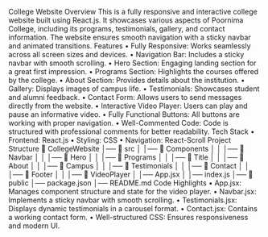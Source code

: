 College Website
Overview
This is a fully responsive and interactive college website built using React.js. It showcases various aspects of Poornima College, including its programs, testimonials, gallery, and contact information. The website ensures smooth navigation with a sticky navbar and animated transitions.
Features
•	Fully Responsive: Works seamlessly across all screen sizes and devices.
•	Navigation Bar: Includes a sticky navbar with smooth scrolling.
•	Hero Section: Engaging landing section for a great first impression.
•	Programs Section: Highlights the courses offered by the college.
•	About Section: Provides details about the institution.
•	Gallery: Displays images of campus life.
•	Testimonials: Showcases student and alumni feedback.
•	Contact Form: Allows users to send messages directly from the website.
•	Interactive Video Player: Users can play and pause an informative video.
•	Fully Functional Buttons: All buttons are working with proper navigation.
•	Well-Commented Code: Code is structured with professional comments for better readability.
Tech Stack
•	Frontend: React.js
•	Styling: CSS
•	Navigation: React-Scroll
Project Structure
📂 CollegeWebsite
│── 📂 src
│   │── 📂 Components
│   │   │── 📂 Navbar
│   │   │── 📂 Hero
│   │   │── 📂 Programs
│   │   │── 📂 Title
│   │   │── 📂 About
│   │   │── 📂 Campus
│   │   │── 📂 Testimonials
│   │   │── 📂 Contact
│   │   │── 📂 Footer
│   │   │── 📂 VideoPlayer
│   │── App.jsx
│   │── index.js
│── 📂 public
│── package.json
│── README.md
Code Highlights
•	App.jsx: Manages component structure and state for the video player.
•	Navbar.jsx: Implements a sticky navbar with smooth scrolling.
•	Testimonials.jsx: Displays dynamic testimonials in a carousel format.
•	Contact.jsx: Contains a working contact form.
•	Well-structured CSS: Ensures responsiveness and modern UI.


